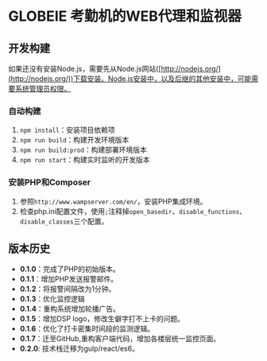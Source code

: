# GLOBEIE 考勤机的WEB代理和监视器 #

## 开发构建 ##

如果还没有安装Node.js，需要先从Node.js网站([http://nodejs.org/](http://nodejs.org/))下载安装。Node.js安装中，以及后继的其他安装中，可能需要系统管理员权限。

### 自动构建 ###

1. `npm install`：安装项目依赖项
2. `npm run build`：构建开发环境版本
3. `npm run build:prod`：构建部署环境版本
4. `npm run start`：构建实时监听的开发版本

### 安装PHP和Composer ###

1. 参照`http://www.wampserver.com/en/`，安装PHP集成环境。
2. 检查php.ini配置文件，使用`;`注释掉`open_basedir`、`disable_functions`、`disable_classes`三个配置。

## 版本历史 ##

- **0.1.0**：完成了PHP的初始版本。
- **0.1.1**：增加PHP发送报警邮件。
- **0.1.2**：将报警间隔改为1分钟。
- **0.1.3**：优化监控逻辑
- **0.1.4**：重构系统增加轮播广告。
- **0.1.5**：增加DSP logo，修改生僻字打不上卡的问题。
- **0.1.6**：优化了打卡密集时间段的监测逻辑。
- **0.1.7**：迁至GitHub,重构客户端代码，增加各楼层统一监控页面。
- **0.2.0**: 技术栈迁移为gulp/react/es6。
